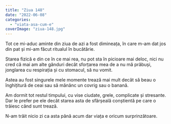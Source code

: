 ```yaml
---
title: "Ziua 148"
date: "2022-06-08"
categories: 
  - "viata-asa-cum-e"
coverImage: "ziua-148.jpg"
---
```


Tot ce mi-aduc aminte din ziua de azi a fost dimineața, în care m-am dat jos din pat și mi-am făcut ritualul în bucătărie.

Starea fizică e din ce în ce mai rea, nu pot sta în picioare mai deloc, nici nu cred că mai am alte gânduri decât sforțarea mea de a nu mă prăbuși, jonglarea cu respirația și cu stomacul, să nu vomit. 

Astea au fost singurele mele momente trează mai mult decât să beau o înghițitură de ceai sau să mănânc un covrig sau o banană.

Am dormit tot restul timpului, cu vise ciudate, grele, complicate și stresante. Dar le prefer pe ele decât starea asta de sfârșeală conștientă pe care o trăiesc când sunt trează.

N-am trăit nicio zi ca asta până acum dar viața e oricum surprinzătoare.
